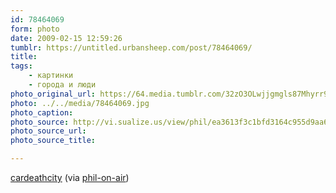 ```yaml
---
id: 78464069
form: photo
date: 2009-02-15 12:59:26
tumblr: https://untitled.urbansheep.com/post/78464069/
title:
tags:
    - картинки
    - города и люди
photo_original_url: https://64.media.tumblr.com/32zO3OLwjjgmgls87Mhyrr9mo1_500.jpg
photo: ../../media/78464069.jpg
photo_caption:
photo_source: http://vi.sualize.us/view/phil/ea3613f3c1bfd3164c955d9aa6cb6570/
photo_source_url:
photo_source_title:

---
```


<p><a href="http://vi.sualize.us/view/phil/ea3613f3c1bfd3164c955d9aa6cb6570/">cardeathcity</a> (via <a href="http://unculture.ru/post/75009950/cardeathcity">phil-on-air</a>)</p>
